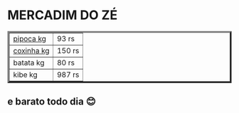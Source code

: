 <!DOCTYPE html>
<html lang="en">
<head>
    <meta charset="UTF-8">
    <meta name="viewport" content="width=device-width, initial-scale=1.0">
    <title>Document</title>
</head>
<body>
<h1>MERCADIM DO ZÉ</h1>
<table border="4">
    <tr><td><a href="https://panelinha.com.br/receita/pipoca">pipoca kg</a></td><td>93 rs</td></tr>        
    <tr><td><a href="https://receitas.globo.com/tipos-de-prato/paes-e-salgados/coxinha-de-frango-rapida-e-facil-516e06b04d38851e2100005c.ghtml">coxinha kg</a> </td><td>150 rs</td></tr>
    <tr><td>batata kg</td><td>80 rs</td></tr>
    <tr><td>kibe kg</td><td> 987 rs</td></tr>
</table>
<h2>e barato todo dia 😊</h2>
</body>
</html>
